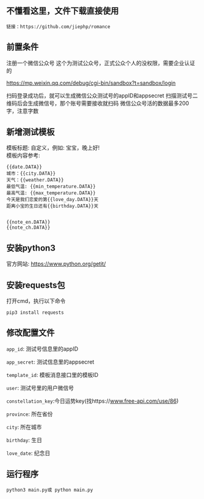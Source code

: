 
## 不懂看这里，文件下载直接使用
```commandline
链接：https://github.com/jiephp/romance 
```


## 前置条件
注册一个微信公众号
这个为测试公众号，正式公众个人的没权限，需要企业认证的

https://mp.weixin.qq.com/debug/cgi-bin/sandbox?t=sandbox/login 

扫码登录成功后，就可以生成微信公众测试号的appID和appsecret
扫描测试号二维码后会生成微信号，那个账号需要接收就扫码
微信公众号活的数据最多200字，注意字数

## 新增测试模板
模板标题: 自定义，例如: 宝宝，晚上好!  
模板内容参考:  
```
{{date.DATA}}  
城市：{{city.DATA}}  
天气：{{weather.DATA}}  
最低气温: {{min_temperature.DATA}}  
最高气温: {{max_temperature.DATA}}  
今天是我们恋爱的第{{love_day.DATA}}天  
距离小宝的生日还有{{birthday.DATA}}天  


{{note_en.DATA}}  
{{note_ch.DATA}}
```
## 安装python3 
官方网站: https://www.python.org/getit/

## 安装requests包
打开cmd，执行以下命令
```commandline
pip3 install requests
```

## 修改配置文件
`app_id`: 测试号信息里的appID 

`app_secret`: 测试信息里的appsecret

`template_id`: 模板消息接口里的模板ID

`user`: 测试号里的用户微信号

 `constellation_key`:今日运势key(找https://www.free-api.com/use/86)

`province`: 所在省份

`city`: 所在城市

`birthday`: 生日


`love_date`: 纪念日

## 运行程序
```commandline
python3 main.py或 python main.py
```
